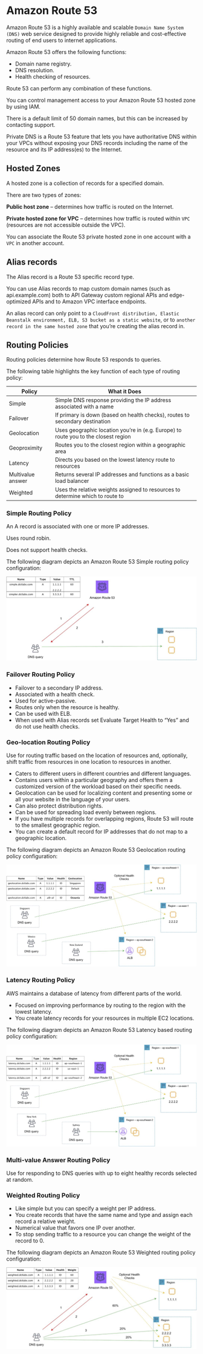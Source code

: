 # Amazon Route 53
Amazon Route 53 is a highly available and scalable `Domain Name System (DNS)` web service designed to provide highly reliable and cost-effective routing of end users to internet applications.

Amazon Route 53 offers the following functions:

- Domain name registry.
- DNS resolution.
- Health checking of resources.

Route 53 can perform any combination of these functions.

You can control management access to your Amazon Route 53 hosted zone by using IAM.

There is a default limit of 50 domain names, but this can be increased by contacting support.

Private DNS is a Route 53 feature that lets you have authoritative DNS within your VPCs without exposing your DNS records including the name of the resource and its IP address(es) to the Internet.

## Hosted Zones
A hosted zone is a collection of records for a specified domain.

There are two types of zones:

**Public host zone** – determines how traffic is routed on the Internet.

**Private hosted zone for VPC** – determines how traffic is routed within `VPC` (resources are not accessible outside the VPC). 

You can associate the Route 53 private hosted zone in one account with a `VPC` in another account.

## Alias records
The Alias record is a Route 53 specific record type.

You can use Alias records to map custom domain names (such as api.example.com) both to API Gateway custom regional APIs and edge-optimized APIs and to Amazon VPC interface endpoints.

An alias record can only point to a `CloudFront distribution, Elastic Beanstalk environment, ELB, S3 bucket as a static website`, or to `another record in the same hosted zone` that you’re creating the alias record in.

## Routing Policies
Routing policies determine how Route 53 responds to queries.

The following table highlights the key function of each type of routing policy:

| Policy            | What it Does                                                                        |
| ----------------- | ----------------------------------------------------------------------------------- |
| Simple            | Simple DNS response providing the IP address associated with a name                 |
| Failover          | If primary is down (based on health checks), routes to secondary destination        |
| Geolocation       | Uses geographic location you’re in (e.g. Europe) to route you to the closest region |
| Geoproximity      | Routes you to the closest region within a geographic area                           |
| Latency           | Directs you based on the lowest latency route to resources                          |
| Multivalue answer | Returns several IP addresses and functions as a basic load balancer                 |
| Weighted          | Uses the relative weights assigned to resources to determine which to route to      |

### Simple Routing Policy
An A record is associated with one or more IP addresses.

Uses round robin.

Does not support health checks.

The following diagram depicts an Amazon Route 53 Simple routing policy configuration:

![alt text](images/image-r53_srp.png)

### Failover Routing Policy

- Failover to a secondary IP address.
- Associated with a health check.
- Used for active-passive.
- Routes only when the resource is healthy.
- Can be used with ELB.
- When used with Alias records set Evaluate Target Health to “Yes” and do not use health checks.

### Geo-location Routing Policy
Use for routing traffic based on the location of resources and, optionally, shift traffic from resources in one location to resources in another.

- Caters to different users in different countries and different languages.
- Contains users within a particular geography and offers them a customized version of the workload based on their specific needs.
- Geolocation can be used for localizing content and presenting some or all your website in the language of your users.
- Can also protect distribution rights.
- Can be used for spreading load evenly between regions.
- If you have multiple records for overlapping regions, Route 53 will route to the smallest geographic region.
- You can create a default record for IP addresses that do not map to a geographic location.

The following diagram depicts an Amazon Route 53 Geolocation routing policy configuration:

![alt text](images/image-r53_grp.png)

### Latency Routing Policy
AWS maintains a database of latency from different parts of the world.

- Focused on improving performance by routing to the region with the lowest latency.
- You create latency records for your resources in multiple EC2 locations.

The following diagram depicts an Amazon Route 53 Latency based routing policy configuration:

![alt text](images/image-r53_lrp.png)

### Multi-value Answer Routing Policy
Use for responding to DNS queries with up to eight healthy records selected at random.

### Weighted Routing Policy
- Like simple but you can specify a weight per IP address.
- You create records that have the same name and type and assign each record a relative weight.
- Numerical value that favors one IP over another.
- To stop sending traffic to a resource you can change the weight of the record to 0.

The following diagram depicts an Amazon Route 53 Weighted routing policy configuration:

![alt text](images/image-r53_wrp.png)
